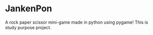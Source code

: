 # JankenPon
A rock paper scissor mini-game made in python using pygame!
This is study purpose project.
